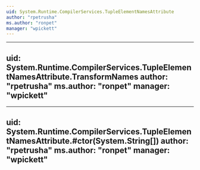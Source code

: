 ```yaml
---
uid: System.Runtime.CompilerServices.TupleElementNamesAttribute
author: "rpetrusha"
ms.author: "ronpet"
manager: "wpickett"
---
```


---
uid: System.Runtime.CompilerServices.TupleElementNamesAttribute.TransformNames
author: "rpetrusha"
ms.author: "ronpet"
manager: "wpickett"
---

---
uid: System.Runtime.CompilerServices.TupleElementNamesAttribute.#ctor(System.String[])
author: "rpetrusha"
ms.author: "ronpet"
manager: "wpickett"
---
